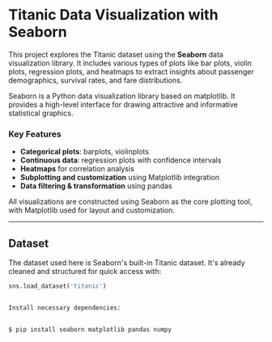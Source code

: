 # Titanic Data Visualization with Seaborn

This project explores the Titanic dataset using the **Seaborn** data visualization library. It includes various types of plots like bar plots, violin plots, regression plots, and heatmaps to extract insights about passenger demographics, survival rates, and fare distributions.

Seaborn is a Python data visualization library based on matplotlib. It provides a high-level interface for drawing attractive and informative statistical graphics.

### Key Features
- **Categorical plots**: barplots, violinplots
- **Continuous data**: regression plots with confidence intervals
- **Heatmaps** for correlation analysis
- **Subplotting and customization** using Matplotlib integration
- **Data filtering & transformation** using pandas

All visualizations are constructed using Seaborn as the core plotting tool, with Matplotlib used for layout and customization.

---

## Dataset
The dataset used here is Seaborn's built-in Titanic dataset. It's already cleaned and structured for quick access with:
```python
sns.load_dataset('titanic')


Install necessary dependencies:


$ pip install seaborn matplotlib pandas numpy
```
